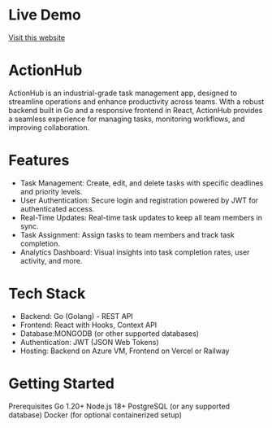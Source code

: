 # Live Demo
[Visit this website](https://actionhub-production.up.railway.app/)


# ActionHub
ActionHub is an industrial-grade task management app, designed to streamline operations and enhance productivity across teams. With a robust backend built in Go and a responsive frontend in React, ActionHub provides a seamless experience for managing tasks, monitoring workflows, and improving collaboration.

# Features
- Task Management: Create, edit, and delete tasks with specific deadlines and priority levels.
- User Authentication: Secure login and registration powered by JWT for authenticated access.
- Real-Time Updates: Real-time task updates to keep all team members in sync.
- Task Assignment: Assign tasks to team members and track task completion.
- Analytics Dashboard: Visual insights into task completion rates, user activity, and more.


# Tech Stack
- Backend: Go (Golang) - REST API
- Frontend: React with Hooks, Context API
- Database:MONGODB (or other supported databases)
- Authentication: JWT (JSON Web Tokens)
- Hosting: Backend on Azure VM, Frontend on Vercel or Railway
# Getting Started
Prerequisites
Go 1.20+
Node.js 18+
PostgreSQL (or any supported database)
Docker (for optional containerized setup)

